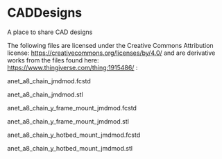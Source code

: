 # CADDesigns
A place to share CAD designs

The following files are licensed under the Creative Commons Attribution license: https://creativecommons.org/licenses/by/4.0/ and are derivative works from the files found here: https://www.thingiverse.com/thing:1915486/ :

anet_a8_chain_jmdmod.fcstd

anet_a8_chain_jmdmod.stl

anet_a8_chain_y_frame_mount_jmdmod.fcstd

anet_a8_chain_y_frame_mount_jmdmod.stl

anet_a8_chain_y_hotbed_mount_jmdmod.fcstd

anet_a8_chain_y_hotbed_mount_jmdmod.stl
